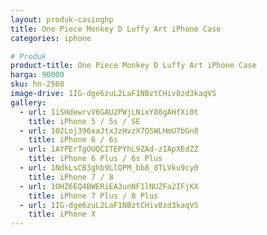 ```yaml
---
layout: produk-casinghp
title: One Piece Monkey D Luffy Art iPhone Case
categories: iphone

# Produk
product-title: One Piece Monkey D Luffy Art iPhone Case
harga: 90000
sku: hn-2560
image-drive: 1IG-dge6zuL2LaF1NBztCHiv8zd3kaqVS
gallery:
  - url: 1iSHdewrvV6GAU2PWjLNixY80gAHfXi0t
    title: iPhone 5 / 5s / SE
  - url: 102Loj396xaJtxJzHvzX7OSWLHmU7bGn8
    title: iPhone 6 / 6s
  - url: 1AYPErTgOUQCITEPYhL9ZAd-zIApXEdZZ
    title: iPhone 6 Plus / 6s Plus
  - url: 1NdkLsCB3ghb9LlQPM_bb8_8TLVku9cy0
    title: iPhone 7 / 8
  - url: 1OHZ6EQ4BWERiEA3unNF1lNUZFa2IFjKX
    title: iPhone 7 Plus / 8 Plus
  - url: 1IG-dge6zuL2LaF1NBztCHiv8zd3kaqVS
    title: iPhone X
---
```

